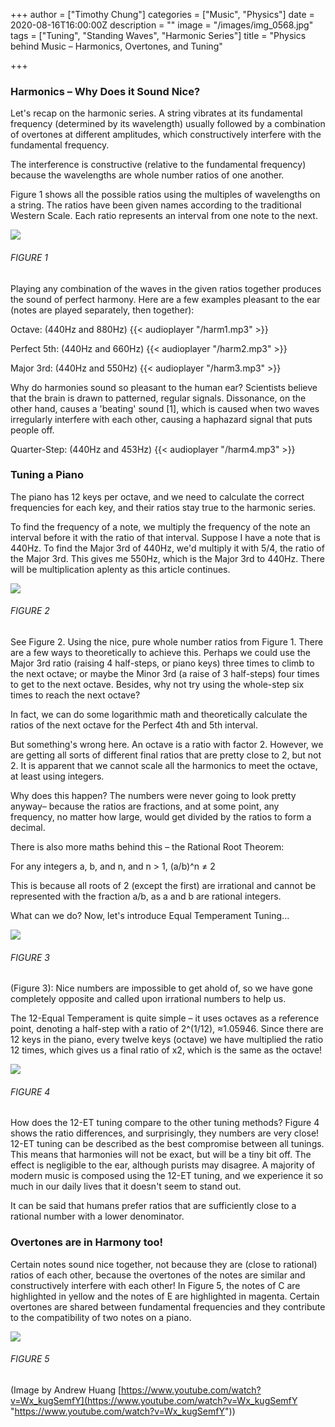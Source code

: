 +++
author = ["Timothy Chung"]
categories = ["Music", "Physics"]
date = 2020-08-16T16:00:00Z
description = ""
image = "/images/img_0568.jpg"
tags = ["Tuning", "Standing Waves", "Harmonic Series"]
title = "Physics behind Music – Harmonics, Overtones, and Tuning"

+++
### Harmonics – Why Does it Sound Nice?

Let's recap on the harmonic series. A string vibrates at its fundamental frequency (determined by its wavelength) usually followed by a combination of overtones at different amplitudes, which constructively interfere with the fundamental frequency.

The interference is constructive (relative to the fundamental frequency) because the wavelengths are whole number ratios of one another.

Figure 1 shows all the possible ratios using the multiples of wavelengths on a string. The ratios have been given names according to the traditional Western Scale. Each ratio represents an interval from one note to the next.

![](/images/img_0574.JPG)

###### FIGURE 1

Playing any combination of the waves in the given ratios together produces the sound of perfect harmony. Here are a few examples pleasant to the ear (notes are played separately, then together):

Octave: (440Hz and 880Hz)
{{< audioplayer "/harm1.mp3" >}}

Perfect 5th: (440Hz and 660Hz)
{{< audioplayer "/harm2.mp3" >}}

Major 3rd: (440Hz and 550Hz)
{{< audioplayer "/harm3.mp3" >}}

Why do harmonies sound so pleasant to the human ear? Scientists believe that the brain is drawn to patterned, regular signals. Dissonance, on the other hand, causes a 'beating' sound [1], which is caused when two waves irregularly interfere with each other, causing a haphazard signal that puts people off.

Quarter-Step: (440Hz and 453Hz)
{{< audioplayer "/harm4.mp3" >}}

### Tuning a Piano

The piano has 12 keys per octave, and we need to calculate the correct frequencies for each key, and their ratios stay true to the harmonic series.

To find the frequency of a note, we multiply the frequency of the note an interval before it with the ratio of that interval. Suppose I have a note that is 440Hz. To find the Major 3rd of 440Hz, we'd multiply it with 5/4, the ratio of the Major 3rd. This gives me 550Hz, which is the Major 3rd to 440Hz. There will be multiplication aplenty as this article continues.

![](/images/img_0571.JPG)

###### FIGURE 2

See Figure 2. Using the nice, pure whole number ratios from Figure 1. There are a few ways to theoretically to achieve this. Perhaps we could use the Major 3rd ratio (raising 4 half-steps, or piano keys) three times to climb to the next octave; or maybe the Minor 3rd (a raise of 3 half-steps) four times to get to the next octave. Besides, why not try using the whole-step six times to reach the next octave?

In fact, we can do some logarithmic math and theoretically calculate the ratios of the next octave for the Perfect 4th and 5th interval.

But something's wrong here. An octave is a ratio with factor 2. However, we are getting all sorts of different final ratios that are pretty close to 2, but not 2. It is apparent that we cannot scale all the harmonics to meet the octave, at least using integers.

Why does this happen? The numbers were never going to look pretty anyway– because the ratios are fractions, and at some point, any frequency, no matter how large, would get divided by the ratios to form a decimal.

There is also more maths behind this – the Rational Root Theorem:

For any integers a, b, and n, and n > 1, (a/b)^n ≠ 2

This is because all roots of 2 (except the first) are irrational and cannot be represented with the fraction a/b, as a and b are rational integers.

What can we do? Now, let's introduce Equal Temperament Tuning...

![](/images/img_0573.JPG)

###### FIGURE 3

(Figure 3): Nice numbers are impossible to get ahold of, so we have gone completely opposite and called upon irrational numbers to help us.

The 12-Equal Temperament is quite simple – it uses octaves as a reference point, denoting a half-step with a ratio of 2^(1/12), ≈1.05946. Since there are 12 keys in the piano, every twelve keys (octave) we have multiplied the ratio 12 times, which gives us a final ratio of x2, which is the same as the octave!

![](/images/img_0572.JPG)

###### FIGURE 4

How does the 12-ET tuning compare to the other tuning methods? Figure 4 shows the ratio differences, and surprisingly, they numbers are very close! 12-ET tuning can be described as the best compromise between all tunings. This means that harmonies will not be exact, but will be a tiny bit off. The effect is negligible to the ear, although purists may disagree. A majority of modern music is composed using the 12-ET tuning, and we experience it so much in our daily lives that it doesn't seem to stand out.

It can be said that humans prefer ratios that are sufficiently close to a rational number with a lower denominator.

### Overtones are in Harmony too!

Certain notes sound nice together, not because they are (close to rational) ratios of each other, because the overtones of the notes are similar and constructively interfere with each other! In Figure 5, the notes of C are highlighted in yellow and the notes of E are highlighted in magenta. Certain overtones are shared between fundamental frequencies and they contribute to the compatibility of two notes on a piano.

![](/images/img_646125c59a6b-1.jpeg)

###### FIGURE 5 
(Image by Andrew Huang [https://www.youtube.com/watch?v=Wx_kugSemfY](https://www.youtube.com/watch?v=Wx_kugSemfY "https://www.youtube.com/watch?v=Wx_kugSemfY"))

[^1]: Elizabeth Norton, 2012. “Human Brain Is Wired for Harmony”. WIRED. 13-11-2012. [https://www.wired.com/2012/11/human-brain-harmony/](https://www.wired.com/2012/11/human-brain-harmony/ "https://www.wired.com/2012/11/human-brain-harmony/")